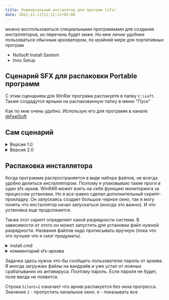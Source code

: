 ```yaml
---
title: Универсальный инсталятор для програм (sfx)
date: 2021-11-11T11:11:11+02:00
---
```


можно воспользоваться специальными программами для создания инсталляторов, их перечень будет ниже. Но мне лично удобнее пользоваться обычным арховатором, по крайней мере для портативных програм
- Nullsoft Install Sastem
- Inno Setup

## Сценарий SFX для распаковки Portable программ

С этим сценарием для WinRar програма распакуетя в папку ```C:\soft```.  
Также создадутся ярлыки на распакованную папку в меню "Пуск"

Как по мне очень удобно. Использую его для программ в канале [@FeelSoft](https://t.me/feelsoft)

## Сам сценарий 

<details markdown="1"><summary markdown="0">Версия 1.0</summary>

```
;Расположенный ниже комментарий содержит команды SFX-сценария.
;Желательно использовать WinRar v6
;Поместить все файлы программы в одну папку с названеием программы
;Правый клик по ней — добавить в архив
;Поставить галочку "Создать SFX архив"
;Изменить название выходного файла, добавив в конец номер версии. 
;В этом документе, который сейчас читаешь, тоже добавить номер версии в поле "Title"
;Через Ctrl+H заменить в тексте старое название программы на новое. Оно встречается четыре раза
;Скопировать получившийся сценарий и вставить его на вкладке "Комментарий"

Path=%SYSTEMDRIVE%\!SOFT
SavePath
Setup="BOOTICE"
Overwrite=1
Title=BOOTICE v1.3.4.0
Text
{
<b>Распаковка с такими параметрами:</b><br>
- Перезапись файлов без запросов.<br>
- Создание ярлыков в папке "Пуск"<br>
- Автооткрытие распакованной папки<br>
- Запомнить выбранный путь установки<br>
<br>
Если не согласен, можешь просто распаковать программу как архив, или не использовать ее вовсе
}
Shortcut=P, "./BOOTICE/", "# Portables", "Папка программы", BOOTICE, ""
Shortcut=P, "./", "# Portables", "Открыть место хранения файлов", "# Папка на диске", ""
Shortcut=P, "%AppData%\Microsoft\Windows\Start Menu\Programs\# Portables", "# Portables", "", "# Папка в пуске", ""
```
</details>


<details markdown="1"><summary markdown="0">Версия 2.0</summary>

```
;Инициализировать создание архива
;Добавить версию в конец имени создаваемого файла
;Поставить галку "Создать SFX"
;Установить пароль "123"
;На вкладке "Комментарий" вставить сценарий ниже
;Заменить в нем название программы в двух местах

Path=%SYSTEMDRIVE%\soft\WizTree\
SavePath
Setup=.\
Title=Установка...
Text
{
<b>Желаете продолжить?</b><br>
Что-бы узнать пароль, решите задачку: <br>
120+3=?
}
Shortcut=P, ".\", , , "WizTree", 
```
</details>


## Распаковка инсталлятора
Когда программа распространяется в виде набора файлов, не всегда удобно делиться инсталлятором. Поэтому я упаковываю такие проги в один sfx-архив. WinRAR может взять на себя функцию мониторинга за процессом установки. Но я все-равно сделал дополнительный скрипт-прокладку. Он запускаясь создает большое черное окно, так я могу понять что инсталлятор начал запускаться (иногда это важно). И что установка еще продолжается. 

Также этот скрипт определяет какой разрядности система. В зависимости от этого он может запустить для установки файл нужной разрядности. Названия файлов надо прописывать вручную (пока что это лучшее что я смог придумать). 


<details markdown="1"><summary markdown="0">install.cmd</summary>

```
@echo off
@chcp 1251 > nul
title Installing...
cd /d %~dp0
cd
echo Ожидаю завершения установки...
if defined PROCESSOR_ARCHITEW6432 (set arch=64) else If "%PROCESSOR_ARCHITECTURE%"=="AMD64" (set arch=64)
if %arch%==64 (
	echo Версия: 64bit
	start "" /wait "winrar-x64-6.11ru.exe"
) else (
	echo Версия: 32bit
	start "" /wait "winrar-x32-6.11ru.exe"
)
exit
```

</details>


<details markdown="1"><summary markdown="0">комментарий sfx-архива</summary>

```
;Расположенный ниже комментарий содержит команды SFX-сценария
Setup=install.bat
TempMode="Что-бы продолжить реши задачку:\n  66+57=?","Распковка..."
Silent=1
Title=WinRAR 6.11
```
</details>


Задачка здесь нужна что-бы сообщить пользователю пароль от архива. Я иногда загружаю файлы на вандрайв и уже устал от ложных срабатываних их антивируса. Поэтому пароль. Если пароля не будет, поле ввода не появится.

Строка `Silent=1` означает что архив распакуется без окна прогресса. Значение `2` - пропустить начальное окно. `0` - показывать все
